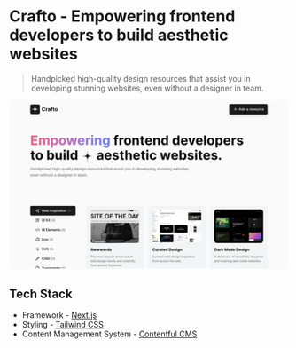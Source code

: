 # Crafto - Empowering frontend developers to build aesthetic websites

> Handpicked high-quality design resources that assist you in developing stunning websites, even without a designer in team.

![](/public/screenshot.png)

## Tech Stack

- Framework - [Next.js](https://nextjs.org/)
- Styling - [Tailwind CSS](https://tailwindcss.com/)
- Content Management System - [Contentful CMS](https://www.contentful.com/)